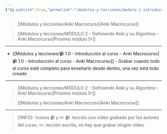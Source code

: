 ```yaml
---
{"dg-publish":true,"permalink":"/modulos-y-lecciones/modulo-1-introduccion-al-curso-anki-macrocurso/","noteIcon":""}
---
```



> [[Módulos y lecciones/Anki Macrocurso\|Anki Macrocurso]]

> [[Módulos y lecciones/MÓDULO 2 - Definiendo Anki y su Algoritmo - Anki Macrocurso\|Próximo módulo ▷]]

---

- [[Módulos y lecciones/📹 1.0 - Introducción al curso - Anki Macrocurso\|📹 1.0 - Introducción al curso - Anki Macrocurso]] - Grabar cuando todo el curso esté completo para enseñarlo desde dentro, una vez está todo creado

---

> [[Módulos y lecciones/MÓDULO 2 - Definiendo Anki y su Algoritmo - Anki Macrocurso\|Próximo módulo ▷]]

> [[Módulos y lecciones/Anki Macrocurso\|Anki Macrocurso]]

---

> [!INFO]- Iconos 📹 y ✏️
> 📹: lección con vídeo grabado por los autores del curso.
> ✏️: lección escrita, no hay que grabar ningún vídeo.